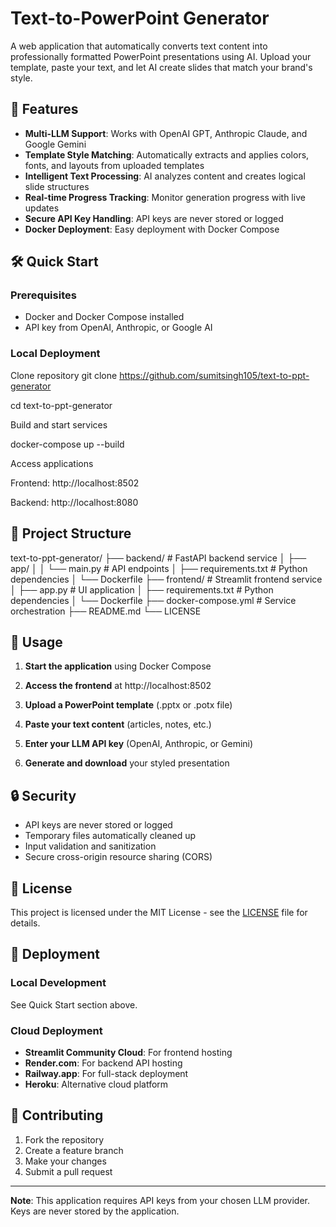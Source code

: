 # Text-to-PowerPoint Generator

A web application that automatically converts text content into professionally formatted PowerPoint presentations using AI. Upload your template, paste your text, and let AI create slides that match your brand's style.

## 🚀 Features

- **Multi-LLM Support**: Works with OpenAI GPT, Anthropic Claude, and Google Gemini
- **Template Style Matching**: Automatically extracts and applies colors, fonts, and layouts from uploaded templates
- **Intelligent Text Processing**: AI analyzes content and creates logical slide structures
- **Real-time Progress Tracking**: Monitor generation progress with live updates
- **Secure API Key Handling**: API keys are never stored or logged
- **Docker Deployment**: Easy deployment with Docker Compose

## 🛠️ Quick Start

### Prerequisites

- Docker and Docker Compose installed
- API key from OpenAI, Anthropic, or Google AI

### Local Deployment


Clone repository
git clone https://github.com/sumitsingh105/text-to-ppt-generator

cd text-to-ppt-generator


Build and start services

docker-compose up --build


Access applications

Frontend: http://localhost:8502

Backend: http://localhost:8080


## 📁 Project Structure
text-to-ppt-generator/
├── backend/ # FastAPI backend service
│ ├── app/
│ │ └── main.py # API endpoints
│ ├── requirements.txt # Python dependencies
│ └── Dockerfile
├── frontend/ # Streamlit frontend service
│ ├── app.py # UI application
│ ├── requirements.txt # Python dependencies
│ └── Dockerfile
├── docker-compose.yml # Service orchestration
├── README.md
└── LICENSE



## 🎯 Usage

1. **Start the application** using Docker Compose
   
2. **Access the frontend** at http://localhost:8502
   
3. **Upload a PowerPoint template** (.pptx or .potx file)
   
4. **Paste your text content** (articles, notes, etc.)
   
5. **Enter your LLM API key** (OpenAI, Anthropic, or Gemini)
    
6. **Generate and download** your styled presentation

## 🔒 Security

- API keys are never stored or logged
- Temporary files automatically cleaned up
- Input validation and sanitization
- Secure cross-origin resource sharing (CORS)

## 📄 License

This project is licensed under the MIT License - see the [LICENSE](LICENSE) file for details.

## 🚀 Deployment

### Local Development
See Quick Start section above.

### Cloud Deployment
- **Streamlit Community Cloud**: For frontend hosting
- **Render.com**: For backend API hosting  
- **Railway.app**: For full-stack deployment
- **Heroku**: Alternative cloud platform

## 🤝 Contributing

1. Fork the repository
2. Create a feature branch
3. Make your changes
4. Submit a pull request

---

**Note**: This application requires API keys from your chosen LLM provider. Keys are never stored by the application.
